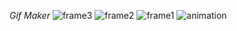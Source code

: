 *Gif Maker*
![frame3](https://github.com/user-attachments/assets/61cd5ee9-26b6-44c6-ac54-a29ce26d3424)
![frame2](https://github.com/user-attachments/assets/d0832eac-067d-4e92-97f8-bbb3dc364d4a)
![frame1](https://github.com/user-attachments/assets/93210ad3-9e0d-4b50-a468-4fee48a90006)
![animation](https://github.com/user-attachments/assets/21097eae-5dcb-4514-9fef-0f6bc0afdde8)
